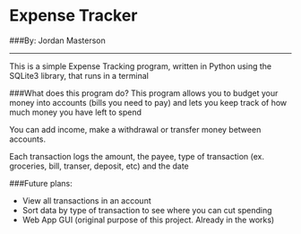 # Expense Tracker
###By: Jordan Masterson

---

This is a simple Expense Tracking program, written in Python using the SQLite3 library, that runs in a terminal

###What does this program do?
This program allows you to budget your money into accounts (bills you need to pay) and lets you keep track of how much money you have left to spend

You can add income, make a withdrawal or transfer money between accounts.

Each transaction logs the amount, the payee, type of transaction (ex. groceries, bill, transer, deposit, etc) and the date

###Future plans:
* View all transactions in an account
* Sort data by type of transaction to see where you can cut spending
* Web App GUI (original purpose of this project.  Already in the works) 